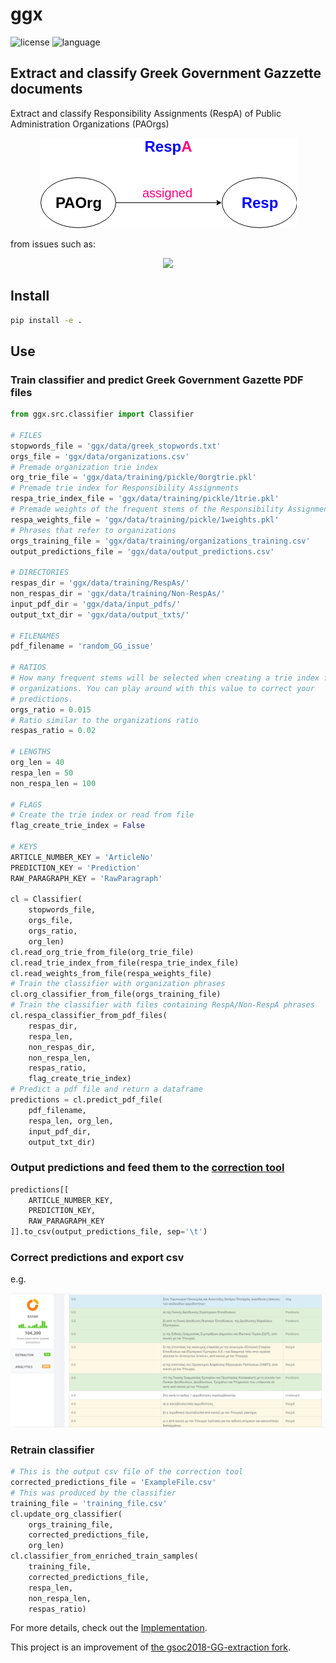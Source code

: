 # ggx

![license](https://img.shields.io/badge/License-GPLv3-blue.svg)
![language](https://img.shields.io/badge/python-3.6-green.svg)

## Extract and classify Greek Government Gazzette documents

Extract and classify Responsibility Assignments (RespA) of Public Administration Organizations (PAOrgs)

<p align="center">
  <img src="resources/respa_graph.png"/>
</p>

from issues such as:

<p align="center">
  <img src="resources/issue_example.png"/>
</p>

## Install
```bash
pip install -e .
```

## Use
### Train classifier and predict Greek Government Gazette PDF files
```python
from ggx.src.classifier import Classifier

# FILES
stopwords_file = 'ggx/data/greek_stopwords.txt'
orgs_file = 'ggx/data/organizations.csv'
# Premade organization trie index
org_trie_file = 'ggx/data/training/pickle/0orgtrie.pkl'
# Premade trie index for Responsibility Assignments
respa_trie_index_file = 'ggx/data/training/pickle/1trie.pkl'
# Premade weights of the frequent stems of the Responsibility Assignments
respa_weights_file = 'ggx/data/training/pickle/1weights.pkl'
# Phrases that refer to organizations
orgs_training_file = 'ggx/data/training/organizations_training.csv'
output_predictions_file = 'ggx/data/output_predictions.csv'

# DIRECTORIES
respas_dir = 'ggx/data/training/RespAs/'
non_respas_dir = 'ggx/data/training/Non-RespAs/'
input_pdf_dir = 'ggx/data/input_pdfs/'
output_txt_dir = 'ggx/data/output_txts/'

# FILENAMES
pdf_filename = 'random_GG_issue'

# RATIOS
# How many frequent stems will be selected when creating a trie index for the
# organizations. You can play around with this value to correct your
# predictions.
orgs_ratio = 0.015
# Ratio similar to the organizations ratio
respas_ratio = 0.02

# LENGTHS
org_len = 40
respa_len = 50
non_respa_len = 100

# FLAGS
# Create the trie index or read from file
flag_create_trie_index = False

# KEYS
ARTICLE_NUMBER_KEY = 'ArticleNo'
PREDICTION_KEY = 'Prediction'
RAW_PARAGRAPH_KEY = 'RawParagraph'

cl = Classifier(
    stopwords_file,
    orgs_file,
    orgs_ratio,
    org_len)
cl.read_org_trie_from_file(org_trie_file)
cl.read_trie_index_from_file(respa_trie_index_file)
cl.read_weights_from_file(respa_weights_file)
# Train the classifier with organization phrases
cl.org_classifier_from_file(orgs_training_file)
# Train the classifier with files containing RespA/Non-RespA phrases
cl.respa_classifier_from_pdf_files(
    respas_dir,
    respa_len,
    non_respas_dir,
    non_respa_len,
    respas_ratio,
    flag_create_trie_index)
# Predict a pdf file and return a dataframe
predictions = cl.predict_pdf_file(
    pdf_filename,
    respa_len, org_len,
    input_pdf_dir,
    output_txt_dir)
```
### Output predictions and feed them to the [correction tool](https://thodoris.github.io/fekextractor/)
```python
predictions[[
    ARTICLE_NUMBER_KEY,
    PREDICTION_KEY,
    RAW_PARAGRAPH_KEY
]].to_csv(output_predictions_file, sep='\t')
```
### Correct predictions and export csv
e.g. 

<p align="center">
  <img src="resources/correction_tool_example.png"/>
</p>

### Retrain classifier
```python
# This is the output csv file of the correction tool
corrected_predictions_file = 'ExampleFile.csv'
# This was produced by the classifier
training_file = 'training_file.csv'
cl.update_org_classifier(
    orgs_training_file,
    corrected_predictions_file,
    org_len)
cl.classifier_from_enriched_train_samples(
    training_file,
    corrected_predictions_file,
    respa_len,
    non_respa_len,
    respas_ratio)
```

For more details, check out the [Implementation](https://github.com/ckarageorgkaneen/ggx/wiki/Implementation).

This project is an improvement of [the gsoc2018-GG-extraction fork](https://github.com/kontopoulos/gsoc2018-GG-extraction).
